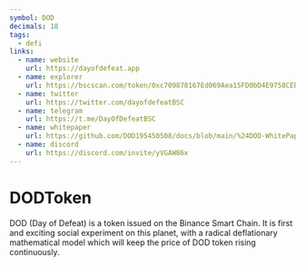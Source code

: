 ```yaml
---
symbol: DOD
decimals: 18
tags:
  - defi
links:
  - name: website
    url: https://dayofdefeat.app
  - name: explorer
    url: https://bscscan.com/token/0xc709878167Ed069Aea15FD0bD4E9758CEb4Da193
  - name: twitter
    url: https://twitter.com/dayofdefeatBSC
  - name: telegram
    url: https://t.me/DayOfDefeatBSC
  - name: whitepaper
    url: https://github.com/DOD195450508/docs/blob/main/%24DOD-WhitePaper.pdf
  - name: discord
    url: https://discord.com/invite/yVGAW86x
---
```


# DODToken

DOD (Day of Defeat) is a token issued on the Binance Smart Chain. It is first and exciting social experiment on this planet, with a radical deflationary mathematical model which will keep the price of DOD token rising continuously.
